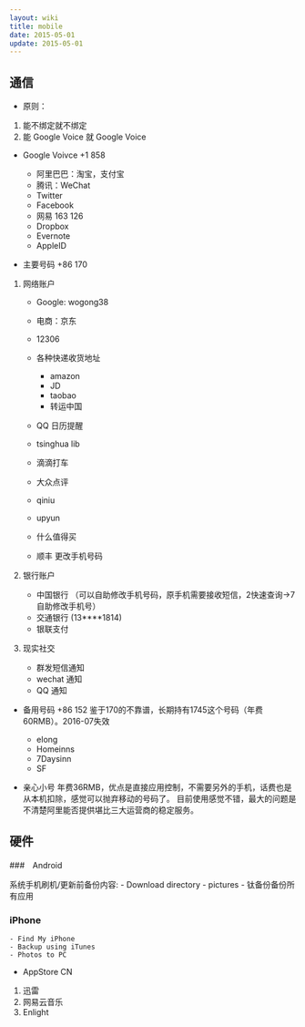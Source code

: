 ```yaml
---
layout: wiki
title: mobile
date: 2015-05-01
update: 2015-05-01
---
```


## 通信
- 原则：
1. 能不绑定就不绑定
2. 能 Google Voice 就 Google Voice

- Google Voivce +1 858
    - 阿里巴巴：淘宝，支付宝
    - 腾讯：WeChat
    - Twitter 
    - Facebook
    - 网易 163 126
    - Dropbox
    - Evernote
    - AppleID

- 主要号码 +86 170
1. 网络账户
    - Google: wogong38
    - 电商：京东
    - 12306
    - 各种快递收货地址
        * amazon
        * JD
        * taobao
        * 转运中国

    - QQ 日历提醒
    - tsinghua lib
    - 滴滴打车
    - 大众点评
    - qiniu
    - upyun
    - 什么值得买
    - 顺丰 更改手机号码

2. 银行账户
    - 中国银行 （可以自助修改手机号码，原手机需要接收短信，2快速查询->7自助修改手机号）
    - 交通银行 (13****1814)
    - 银联支付

3. 现实社交
    - 群发短信通知
    - wechat 通知
    - QQ 通知

- 备用号码 +86 152
鉴于170的不靠谱，长期持有1745这个号码（年费60RMB）。2016-07失效

    - elong
    - Homeinns
    - 7Daysinn
    - SF

- 亲心小号
年费36RMB，优点是直接应用控制，不需要另外的手机，话费也是从本机扣除，感觉可以抛弃移动的号码了。
目前使用感觉不错，最大的问题是不清楚阿里能否提供堪比三大运营商的稳定服务。


## 硬件
###　Android

系统手机刷机/更新前备份内容:
    - Download directory
    - pictures
    - 钛备份备份所有应用


### iPhone

    - Find My iPhone
    - Backup using iTunes
    - Photos to PC

- AppStore CN
1. 迅雷
2. 网易云音乐
3. Enlight
